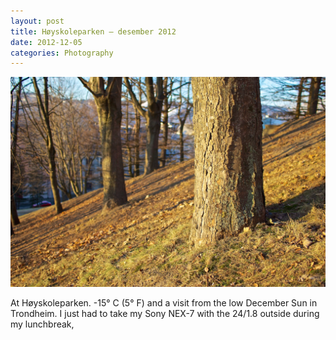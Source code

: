 ```yaml
---
layout: post
title: Høyskoleparken – desember 2012
date: 2012-12-05
categories: Photography
---
```


![Høyskoleparken](/assets/img/20121204-DSC02467.jpg "")

At Høyskoleparken. -15° C (5° F) and a visit from the low December Sun in Trondheim. I just had to take my Sony NEX-7 with the 24/1.8 outside during my lunchbreak,